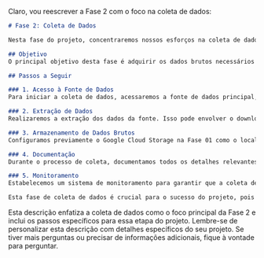 Claro, vou reescrever a Fase 2 com o foco na coleta de dados:

```markdown
# Fase 2: Coleta de Dados

Nesta fase do projeto, concentraremos nossos esforços na coleta de dados essenciais para a análise de comportamento de consumidores em compras online.

## Objetivo
O principal objetivo desta fase é adquirir os dados brutos necessários para a análise, provenientes do conjunto de dados "eCommerce behavior data from multi-category store".

## Passos a Seguir

### 1. Acesso à Fonte de Dados
Para iniciar a coleta de dados, acessaremos a fonte de dados principal, que é o conjunto de dados disponível no Kaggle com o seguinte tema: ["eCommerce behavior data from multi-category store"](https://www.kaggle.com/datasets/mkechinov/ecommerce-behavior-data-from-multi-category-store).

### 2. Extração de Dados
Realizaremos a extração dos dados da fonte. Isso pode envolver o download de arquivos, a consulta a APIs ou a conexão direta a bancos de dados, dependendo do formato da fonte.

### 3. Armazenamento de Dados Brutos
Configuramos previamente o Google Cloud Storage na Fase 01 como o local para armazenar os dados brutos coletados. Os dados coletados serão carregados para o nosso bucket no Google Cloud Storage, onde serão organizados e armazenados de forma segura.

### 4. Documentação
Durante o processo de coleta, documentamos todos os detalhes relevantes, incluindo a fonte dos dados, como foram extraídos, quaisquer problemas encontrados durante a coleta e quaisquer transformações preliminares realizadas.

### 5. Monitoramento
Estabelecemos um sistema de monitoramento para garantir que a coleta de dados seja contínua e confiável. Qualquer problema que surgir durante o processo de coleta será identificado e tratado prontamente.

Esta fase de coleta de dados é crucial para o sucesso do projeto, pois garante que tenhamos acesso aos dados necessários para análises futuras. Estou ansioso para continuar e transformar esses dados brutos em informações valiosas!
```

Esta descrição enfatiza a coleta de dados como o foco principal da Fase 2 e inclui os passos específicos para essa etapa do projeto. Lembre-se de personalizar esta descrição com detalhes específicos do seu projeto. Se tiver mais perguntas ou precisar de informações adicionais, fique à vontade para perguntar.
